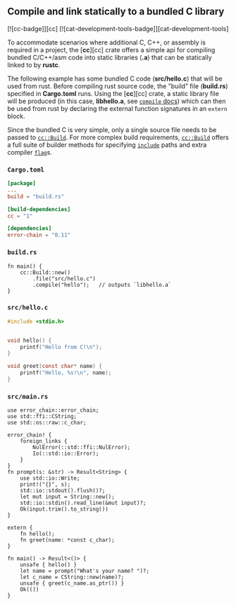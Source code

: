 ## Compile and link statically to a bundled C library

[![cc-badge]][cc] [![cat-development-tools-badge]][cat-development-tools]

To accommodate scenarios where additional C, C++, or assembly is required in a project, the [**cc**][cc] crate
offers a simple api for compiling bundled C/C++/asm code into static libraries (**.a**) that can be statically linked to by **rustc**.

The following example has some bundled C code (**src/hello.c**) that will be used from rust.
Before compiling rust source code, the "build" file (**build.rs**) specified in **Cargo.toml** runs.
Using the [**cc**][cc] crate, a static library file will be produced (in this case, **libhello.a**, see
[`compile` docs][cc-build-compile]) which can then be used from rust by declaring the external function signatures in an `extern` block.

Since the bundled C is very simple, only a single source file needs to be passed to [`cc::Build`][cc-build].
For more complex build requirements, [`cc::Build`][cc-build] offers a full suite of builder methods for specifying
[`include`][cc-build-include] paths and extra compiler [`flag`][cc-build-flag]s.

### `Cargo.toml`

```toml
[package]
...
build = "build.rs"

[build-dependencies]
cc = "1"

[dependencies]
error-chain = "0.11"
```

### `build.rs`

```rust,edition2021,no_run
fn main() {
    cc::Build::new()
        .file("src/hello.c")
        .compile("hello");   // outputs `libhello.a`
}
```

### `src/hello.c`

```c
#include <stdio.h>


void hello() {
    printf("Hello from C!\n");
}

void greet(const char* name) {
    printf("Hello, %s!\n", name);
}
```

### `src/main.rs`

```rust,edition2021,ignore
use error_chain::error_chain;
use std::ffi::CString;
use std::os::raw::c_char;

error_chain! {
    foreign_links {
        NulError(::std::ffi::NulError);
        Io(::std::io::Error);
    }
}
fn prompt(s: &str) -> Result<String> {
    use std::io::Write;
    print!("{}", s);
    std::io::stdout().flush()?;
    let mut input = String::new();
    std::io::stdin().read_line(&mut input)?;
    Ok(input.trim().to_string())
}

extern {
    fn hello();
    fn greet(name: *const c_char);
}

fn main() -> Result<()> {
    unsafe { hello() }
    let name = prompt("What's your name? ")?;
    let c_name = CString::new(name)?;
    unsafe { greet(c_name.as_ptr()) }
    Ok(())
}
```

[`cc::Build::define`]: https://docs.rs/cc/*/cc/struct.Build.html#method.define
[`Option`]: https://doc.rust-lang.org/std/option/enum.Option.html
[cc-build-compile]: https://docs.rs/cc/*/cc/struct.Build.html#method.compile
[cc-build-cpp]: https://docs.rs/cc/*/cc/struct.Build.html#method.cpp
[cc-build-flag]: https://docs.rs/cc/*/cc/struct.Build.html#method.flag
[cc-build-include]: https://docs.rs/cc/*/cc/struct.Build.html#method.include
[cc-build]: https://docs.rs/cc/*/cc/struct.Build.html
